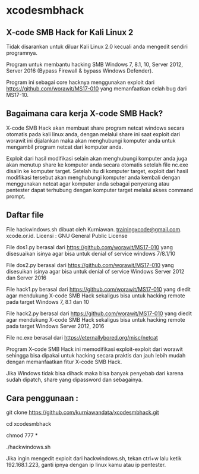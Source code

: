 # xcodesmbhack

X-code SMB Hack for Kali Linux 2
--------------------------------

Tidak disarankan untuk diluar Kali Linux 2.0 kecuali anda mengedit sendiri programnya.

Program untuk membantu hacking SMB Windows 7, 8.1, 10, Server 2012, Server 2016 (Bypass Firewall &amp; bypass Windows Defender).

Program ini sebagai core hacknya menggunakan exploit dari https://github.com/worawit/MS17-010 yang memanfaatkan celah bug dari MS17-10. 

Bagaimana cara kerja X-code SMB Hack?
------------------------------

X-code SMB Hack akan membuat share program netcat windows secara otomatis pada kali linux anda, dengan melalui share ini saat exploit dari worawit ini dijalankan maka akan menghubungi komputer anda untuk mengambil program netcat dari komputer anda.

Exploit dari hasil modifikasi selain akan menghubungi komputer anda juga akan menutup share ke komputer anda secara otomatis setelah file nc.exe disalin ke komputer target. Setelah itu di komputer target, exploit dari hasil modifikasi tersebut akan menghubungi komputer anda kembali dengan menggunakan netcat agar komputer anda sebagai penyerang atau pentester dapat terhubung dengan komputer target melalui akses command prompt.

Daftar file
-----------
File hackwindows.sh dibuat oleh Kurniawan. trainingxcode@gmail.com. xcode.or.id. Licensi : GNU General Public License

File dos1.py berasal dari https://github.com/worawit/MS17-010 yang disesuaikan isinya agar bisa untuk denial of service windows 7/8.1/10 

File dos2.py berasal dari  https://github.com/worawit/MS17-010 yang disesuikan isinya agar bisa untuk denial of service Windows Server 2012 dan Server 2016

File hack1.py berasal dari https://github.com/worawit/MS17-010 yang diedit agar mendukung X-code SMB Hack sekaligus bisa untuk hacking remote pada target Windows 7, 8.1 dan 10

File hack2.py berasal dari https://github.com/worawit/MS17-010 yang diedit agar mendukung X-code SMB Hack sekaligus bisa untuk hacking remote pada target Windows Server 2012, 2016

File nc.exe berasal dari https://eternallybored.org/misc/netcat

Program X-code SMB Hack ini memodifikasi exploit-exploit dari worawit sehingga bisa dipakai untuk hacking secara praktis dan jauh lebih mudah dengan memanfaatkan fitur X-code SMB Hack.

Jika Windows tidak bisa dihack maka bisa banyak penyebab dari karena sudah dipatch, share yang dipassword dan sebagainya.

Cara penggunaan :
-----------------

git clone https://github.com/kurniawandata/xcodesmbhack.git

cd xcodesmbhack

chmod 777 *

./hackwindows.sh

Jika ingin mengedit exploit dari hackwindows.sh, tekan ctrl+w lalu ketik 192.168.1.223, ganti ipnya dengan ip linux kamu atau ip pentester.
